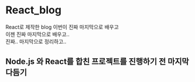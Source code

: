 # React_blog
React로 제작한 blog
이번이 진짜 마지막으로 배우고 <br>
이젠 진짜 마지막으로 배우고.. <br>
진짜.. 마지막으로 정리하고..<br>
## Node.js 와 React를 합친 프로젝트를 진행하기 전 마지막 다듬기

